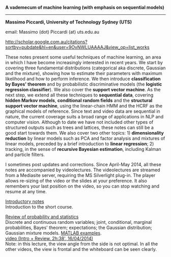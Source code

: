 **A vademecum of machine learning (with emphasis on sequential models)**

* * * * *

**Massimo Piccardi, University of Technology Sydney (UTS)**

email: Massimo (dot) Piccardi (at) uts.edu.au

http://scholar.google.com.au/citations?sortby=pubdate&hl=en&user=9OvNWLUAAAAJ&view_op=list_works

These notes present some useful techniques of machine learning, an area in which I have become increasingly interested in recent years. We start by covering three fundamental distributions (categorical aka discrete, Gaussian and the mixture), showing how to estimate their parameters with maximum likelihood and how to perform inference. We then introduce **classification by Bayes' theorem** and by probabilistic discriminative models (the **logistic regression classifier**). We also cover the **support vector machine**.
As the next step, we extend all these techniques to **sequential data**, covering **hidden Markov models**, **conditional random fields** and the **structural support vector machine**, using the linear-chain HMM and the HCRF as the graphical models of reference. Since text and video data are sequential in nature, the current coverage suits a broad range of applications in NLP and computer vision. Although to date we have not included other types of structured outputs such as trees and lattices, these notes can still be a good start towards them. We also cover two other topics: 1) **dimensionality reduction** by linear models such as PCA and factor analysis and mixtures of linear models, preceded by a brief introduction to **linear regression**; 2) tracking, in the sense of **recursive Bayesian estimation**, including Kalman and particle filters.

I sometimes post updates and corrections. Since April-May 2014, all these notes are accompanied by videolectures. The videolectures are streamed from a Mediasite server, requiring the MS Silverlight plug-in. The player allows re-sizing of the video or the slides at your preference. It also remembers your last position on the video, so you can stop watching and resume at any time.

[Introductory notes](SPR_00_Intro_v4.pdf)\
Introduction to the short course.

[Review of probability and statistics](SPR_01_ProbabilityReview_v4.pdf)\
Discrete and continuous random variables; joint, conditional, marginal probabilities, Bayes' theorem; expectations; the Gaussian distribution; Gaussian mixture models. [MATLAB examples](SPR_01_MATLAB.zip).\
[video (Intro + Review. 2h:38', 16/04/2014)](https://mediasite.feit.uts.edu.au/Mediasite/Play/50d703fd3e1d4777b2ebaf8cd05319701d)\
Note: in this lecture, the view angle from the side is not optimal. In all the other videos, the view is frontal  and the whiteboard can be seen clearly.

